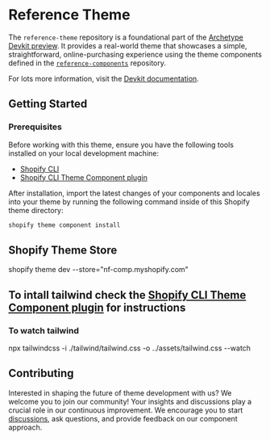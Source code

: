 # Reference Theme

The `reference-theme` repository is a foundational part of the [Archetype Devkit preview](https://github.com/archetype-themes/devkit). It provides a real-world theme that showcases a simple, straightforward, online-purchasing experience using the theme components defined in the [`reference-components`](https://github.com/archetype-themes/reference-components) repository.

For lots more information, visit the [Devkit documentation](https://github.com/archetype-themes/devkit/tree/main).

## Getting Started

### Prerequisites

Before working with this theme, ensure you have the following tools installed on your local development machine:

- [Shopify CLI](https://shopify.dev/docs/themes/tools/cli/install)
- [Shopify CLI Theme Component plugin](https://github.com/archetype-themes/plugin-theme-component)

After installation, import the latest changes of your components and locales into your theme by running the following command inside of this Shopify theme directory:

```bash
shopify theme component install
```

## Shopify Theme Store
shopify theme dev --store="nf-comp.myshopify.com"

## To intall tailwind check the [Shopify CLI Theme Component plugin](https://github.com/archetype-themes/plugin-theme-component) for instructions
### To watch tailwind
npx tailwindcss -i ./tailwind/tailwind.css -o ../assets/tailwind.css --watch

## Contributing

Interested in shaping the future of theme development with us? We welcome you to join our community! Your insights and discussions play a crucial role in our continuous improvement. We encourage you to start [discussions](https://github.com/archetype-themes/devkit/discussions), ask questions, and provide feedback on our component approach.
